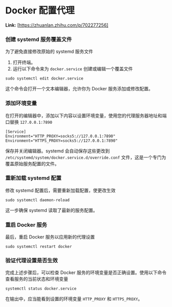 # Docker 配置代理



 **Link:** [https://zhuanlan.zhihu.com/p/702277256]

### 创建 systemd 服务覆盖文件  

为了避免直接修改原始的 systemd 服务文件

1. 打开终端。
2. 运行以下命令来为 `docker.service` 创建或编辑一个覆盖文件

```
sudo systemctl edit docker.service
```

这个命令会打开一个文本编辑器，允许你为 Docker 服务添加或修改配置。

### 添加环境变量  

在打开的编辑器中，添加以下内容以设置环境变量，使用您的代理服务器地址和端口替换 `127.0.0.1:7890`

```
[Service]
Environment="HTTP_PROXY=socks5://127.0.0.1:7890"
Environment="HTTPS_PROXY=socks5://127.0.0.1:7890"
```

保存并关闭编辑器。systemd 会自动保存这些更改到 `/etc/systemd/system/docker.service.d/override.conf` 文件，这是一个专门为覆盖原始服务配置的文件。

### 重新加载 systemd 配置  

修改 systemd 配置后，需要重新加载配置，使更改生效

```
sudo systemctl daemon-reload
```

这一步确保 systemd 读取了最新的服务配置。

### 重启 Docker 服务  

最后，重启 Docker 服务以应用新的代理设置

```
sudo systemctl restart docker
```
### 验证代理设置是否生效  

完成上述步骤后，可以检查 Docker 服务的环境变量是否正确设置。使用以下命令查看服务的当前状态和环境变量

```
systemctl status docker.service
```

在输出中，应当能看到设置的环境变量 `HTTP_PROXY` 和 `HTTPS_PROXY`。

